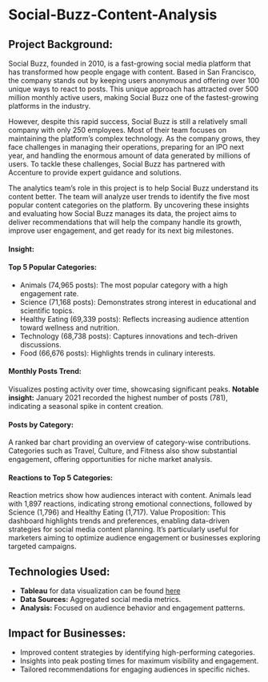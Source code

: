 # Social-Buzz-Content-Analysis

## Project Background:
Social Buzz, founded in 2010, is a fast-growing social media platform that has transformed how people engage with content. Based in San Francisco, the company stands out by keeping users anonymous and offering over 100 unique ways to react to posts. This unique approach has attracted over 500 million monthly active users, making Social Buzz one of the fastest-growing platforms in the industry.

However, despite this rapid success, Social Buzz is still a relatively small company with only 250 employees. Most of their team focuses on maintaining the platform’s complex technology. As the company grows, they face challenges in managing their operations, preparing for an IPO next year, and handling the enormous amount of data generated by millions of users. To tackle these challenges, Social Buzz has partnered with Accenture to provide expert guidance and solutions.

The analytics team’s role in this project is to help Social Buzz understand its content better. The team will analyze user trends to identify the five most popular content categories on the platform. By uncovering these insights and evaluating how Social Buzz manages its data, the project aims to deliver recommendations that will help the company handle its growth, improve user engagement, and get ready for its next big milestones.

#### Insight:

#### Top 5 Popular Categories:
- Animals (74,965 posts): The most popular category with a high engagement rate.
- Science (71,168 posts): Demonstrates strong interest in educational and scientific topics.
- Healthy Eating (69,339 posts): Reflects increasing audience attention toward wellness and nutrition.
- Technology (68,738 posts): Captures innovations and tech-driven discussions.
- Food (66,676 posts): Highlights trends in culinary interests.


#### Monthly Posts Trend:
Visualizes posting activity over time, showcasing significant peaks.
**Notable insight:** January 2021 recorded the highest number of posts (781), indicating a seasonal spike in content creation.


#### Posts by Category:
A ranked bar chart providing an overview of category-wise contributions.
Categories such as Travel, Culture, and Fitness also show substantial engagement, offering opportunities for niche market analysis.

#### Reactions to Top 5 Categories:

Reaction metrics show how audiences interact with content.
Animals lead with 1,897 reactions, indicating strong emotional connections, followed by Science (1,796) and Healthy Eating (1,717).
Value Proposition:
This dashboard highlights trends and preferences, enabling data-driven strategies for social media content planning. It’s particularly useful for marketers aiming to optimize audience engagement or businesses exploring targeted campaigns.

## Technologies Used:

- **Tableau** for data visualization can be found [here](https://public.tableau.com/views/SocialBuzzContentAnalysis_17358080211010/SocialBuzzContentAnalysis?:language=en-US&:sid=&:redirect=auth&:display_count=n&:origin=viz_share_link) 
- **Data Sources:** Aggregated social media metrics.
- **Analysis:** Focused on audience behavior and engagement patterns.


## Impact for Businesses:
- Improved content strategies by identifying high-performing categories.
- Insights into peak posting times for maximum visibility and engagement.
- Tailored recommendations for engaging audiences in specific niches.
